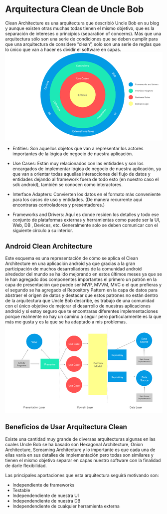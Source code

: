 # Arquitectura Clean de Uncle Bob
Clean Architecture es una arquitectura que describió Uncle Bob en su blog y aunque existen otras muchas todas tienen el mismo objetivo, que es la separación de intereses o principios (separation of concerns).
Más que una arquitectura sólo son una serie de condiciones que se deben cumplir para que una arquitectura de considere ”clean”, solo son una serie de reglas que lo único que van a hacer es dividir el software en capas.
![alt text](https://github.com/OscarGovea/Clean-Uncle-Bob/blob/master/clean_archi.png)


- Entities: Son aquellos objetos que van a representar los actores importantes de la lógica de negocio de nuestra aplicación.

- Use Cases: Están muy relacionados con las entidades y son los encargados de implementar lógica de negocio de nuestra aplicación, ya que van a orientar todas aquellas interacciones del flujo de datos y entidades dejando al framework fuera de todo esto (en nuestro caso el sdk android), también se conocen como interactores.

- Interface Adapters: Convierten los datos en el formato más conveniente para los casos de uso y entidades. (De manera recurrente aqui encontraras controladores y presentadores.)

- Frameworks and Drivers: Aquí es donde residen los detalles y todo ese conjunto de plataformas externas y herramientas como puede ser la UI, Web, DB , Devices, etc. Generalmente solo se deben comunicar con el siguiente círculo a su interior.

## Android Clean Architecture
Este esquema es una representación de cómo se aplica el Clean Architecture en una aplicación android ya que gracias a la gran participación de muchos desarrolladores de la comunidad android alrededor del mundo se ha ido mejorando en estos últimos meses ya que se le han agregado dos componentes importantes el primero un patrón en la capa de presentación que puede ser MVP, MVVM, MVC o el que prefieras y el segundo se ha agregado el Repository Pattern en la capa de datos para abstraer el origen de datos y destacar que estos patrones no están dentro de la arquitectura que Uncle Bob describe, es trabajo de una comunidad con el único objetivo de mejorar el desarrollo de nuestras aplicaciones android y si estoy seguro que te encontraras diferentes implementaciones porque realmente no hay un camino a seguir pero particularmente es la que más me gusta y es la que se ha adaptado a mis problemas.
![alt text](https://github.com/OscarGovea/Clean-Uncle-Bob/blob/master/android_archi.png)

## Beneficios de Usar Arquitectura Clean
Existe una cantidad muy grande de diversas arquitecturas algunas en las cuales Uncle Bob se ha basado son Hexagonal Architecture, Onion Architecture, Screaming Architecture y lo importante es que cada una de ellas varía en sus detalles de implementación pero todas son similares y tienen el mismo objetivo separar en capas nuestro software con la finalidad de darle flexibilidad.

Las principales aportaciones que esta arquitectura seguirá motivando son:

- Independiente de frameworks
- Testable
- Independendiente de nuestra UI
- Independendiente de nuestra DB
- Independendiente de cualquier herramienta externa